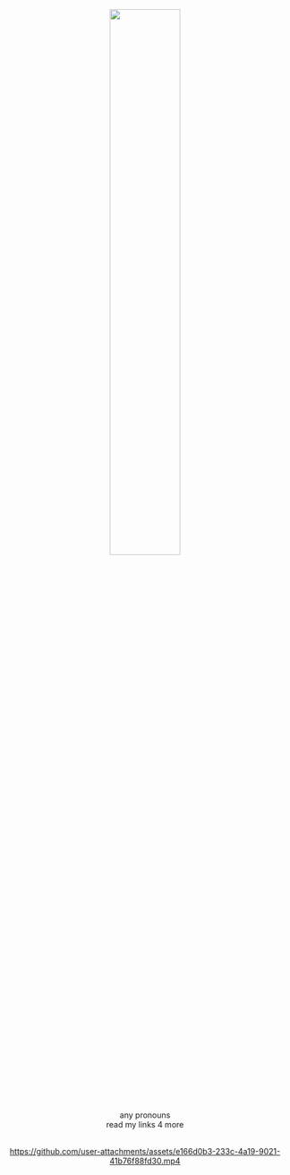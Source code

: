 <div align="center">
<img src="https://pbs.twimg.com/media/GTAMdoRWkAArNQb?format=jpg&name=large" width="50%"">
<br>
<br>
any pronouns
<br>
read my links 4 more
<br>
<br>

  

https://github.com/user-attachments/assets/e166d0b3-233c-4a19-9021-41b76f88fd30.mp4

